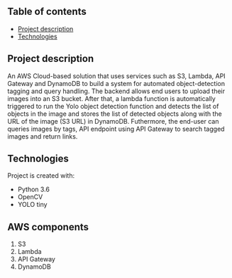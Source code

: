 
## Table of contents
* [Project description](#project-description)
* [Technologies](#technologies)

## Project description
An AWS Cloud-based solution that uses services such as S3, Lambda, API
Gateway and  DynamoDB to build a system for automated object-detection tagging
and query handling.
The backend allows end users to upload their images into an S3 bucket. After that, a lambda function is automatically
triggered to  run the Yolo object detection function and detects the list of objects in the image and stores
the list of detected objects along with the URL of the image (S3 URL) in DynamoDB. Futhermore, the end-user can queries images by tags, API endpoint using API Gateway to search tagged images and return links.

## Technologies
Project is created with:
 * Python 3.6
 * OpenCV
 * YOLO tiny
 
## AWS components
  1) S3
  2) Lambda 
  3) API Gateway 
  4) DynamoDB
